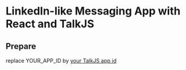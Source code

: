 # LinkedIn-like Messaging App with React and TalkJS

## Prepare

replace YOUR_APP_ID by [your TalkJS app id](https://talkjs.com/dashboard)